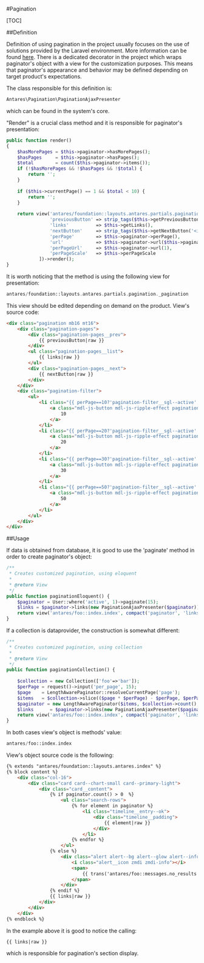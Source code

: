 #Pagination  

[TOC]

##Definition  

Definition of using pagination in the project usually focuses on the use of solutions provided by the Laravel environment. More information can be found [here](https://laravel.com/docs/5.2/pagination). There is a dedicated decorator in the project which wraps paginator's object with a view for the customization purposes. This means that paginator's appearance and behavior may be defined depending on target product's expectations.

The class responsible for this definition is:

```php
Antares\Pagination\PaginationAjaxPresenter
```

which can be found in the system's core.

"Render" is a crucial class method and it is responsible for paginator's presentation:

```php
public function render()
{
    $hasMorePages = $this->paginator->hasMorePages();
    $hasPages     = $this->paginator->hasPages();
    $total        = count($this->paginator->items());
    if (!$hasMorePages && !$hasPages && !$total) {
        return '';
    }
 
    if ($this->currentPage() == 1 && $total < 10) {
        return '';
    }
 
    return view('antares/foundation::layouts.antares.partials.pagination._pagination', [
                'previousButton' => strip_tags($this->getPreviousButton('<i class="zmdi zmdi-chevron-left"></i>'), '<a><i>'),
                'links'          => $this->getLinks(),
                'nextButton'     => strip_tags($this->getNextButton('<i class="zmdi zmdi-chevron-right"></i>'), '<a><i>'),
                'perPage'        => $this->paginator->perPage(),
                'url'            => $this->paginator->url($this->paginator->currentPage()),
                'perPageUrl'     => $this->paginator->url(1),
                'perPageScale'   => $this->perPageScale
            ])->render();
}
```

It is worth noticing that the method is using the following view for presentation:

```php
antares/foundation::layouts.antares.partials.pagination._pagination
```

This view should be edited depending on demand on the product. View's source code:

```html
<div class="pagination mb16 mt16">
    <div class="pagination-pages">
        <div class="pagination-pages__prev">
            {{ previousButton|raw }}
        </div>
        <ul class="pagination-pages__list">
            {{ links|raw }}
        </ul>
        <div class="pagination-pages__next">
            {{ nextButton|raw }}
        </div>
    </div>
    <div class="pagination-filter">
        <ul>
            <li class="{{ perPage==10?'pagination-filter__sgl--active':'' }}">
                <a class="mdl-js-button mdl-js-ripple-effect pagination-ajax" href="{{ url~'&per_page=10' }}">
                    10
                </a>
            </li>
            <li class="{{ perPage==20?'pagination-filter__sgl--active':'' }}">
                <a class="mdl-js-button mdl-js-ripple-effect pagination-ajax" href="{{ url~'&per_page=20' }}">
                    20
                </a>
            </li>
            <li class="{{ perPage==30?'pagination-filter__sgl--active':'' }}">
                <a class="mdl-js-button mdl-js-ripple-effect pagination-ajax" href="{{ url~'&per_page=30' }}">
                    30
                </a>
            </li>
            <li class="{{ perPage==50?'pagination-filter__sgl--active':'' }}">
                <a class="mdl-js-button mdl-js-ripple-effect pagination-ajax" href="{{ url~'&per_page=50' }}">
                    50
                </a>
            </li>
        </ul>
    </div>
</div>
```

##Usage  

If data is obtained from database, it is good to use the 'paginate' method in order to create paginator's object:

```php
/**
 * Creates customized pagination, using eloquent
 *
 * @return View
 */   
public function paginationEloquent() {
    $paginator = User::where('active', 1)->paginate(15);
    $links = $paginator->links(new PaginationAjaxPresenter($paginator));
    return view('antares/foo::index.index', compact('paginator', 'links'));
}
```

If a collection is dataprovider, the construction is somewhat different:

```php
/**
 * Creates customized pagination, using collection
 *
 * @return View
 */   
public function paginationCollection() {
 
    $collection = new Collection(['foo'=>'bar']);
    $perPage = request()->input('per_page', 15);
    $page    = LengthAwarePaginator::resolveCurrentPage('page');
    $items   = $collection->slice(($page * $perPage) - $perPage, $perPage, true);
    $paginator = new LengthAwarePaginator($items, $collection->count(), $perPage, $page);       
    $links      = $paginator->links(new PaginationAjaxPresenter($paginator));
    return view('antares/foo::index.index', compact('paginator', 'links'));       
}
```

In both cases view's object is methods' value:

```php
antares/foo::index.index
```

View's object source code is the following:

```html
{% extends "antares/foundation::layouts.antares.index" %}  
{% block content %}    
    <div class="col-16">
        <div class="card card--chart-small card--primary-light">
            <div class="card__content">                  
                {% if paginator.count() > 0  %}                   
                    <ul class="search-rows">        
                        {% for element in paginator %}                             
                            <li class="timeline__entry--ok">
                                <div class="timeline__padding">
                                    {{ element|raw }}
                                </div>
                            </li>  
                        {% endfor %}
                    </ul>
                {% else %} 
                    <div class="alert alert--bg alert--glow alert--info alert--lg alert--border mb20">
                        <i class="alert__icon zmdi zmdi-info"></i>
                        <span>
                            {{ trans('antares/foo::messages.no_results') }}
                        </span>
                    </div>
                {% endif %}       
                {{ links|raw }}
            </div>                           
        </div>
    </div>
{% endblock %}
```

In the example above it is good to notice the calling:

```html
{{ links|raw }}
```

which is responsible for pagination's section display.

